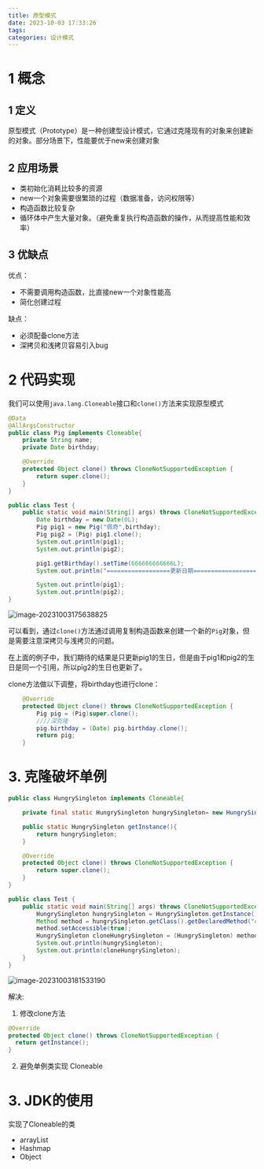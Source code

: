 ```yaml
---
title: 原型模式
date: 2023-10-03 17:33:26
tags:
categories: 设计模式
---
```


# 1 概念

## 1 定义

原型模式（Prototype）是一种创建型设计模式，它通过克隆现有的对象来创建新的对象。部分场景下，性能要优于new来创建对象

## 2 应用场景

- 类初始化消耗比较多的资源
- new一个对象需要很繁琐的过程（数据准备，访问权限等）
- 构造函数比较复杂
- 循环体中产生大量对象。（避免重复执行构造函数的操作，从而提高性能和效率）

## 3 优缺点

优点：

- 不需要调用构造函数，比直接new一个对象性能高
- 简化创建过程

缺点：

- 必须配备clone方法
- 深拷贝和浅拷贝容易引入bug

# 2 代码实现

我们可以使用`java.lang.Cloneable`接口和`clone()`方法来实现原型模式

```java
@Data
@AllArgsConstructor
public class Pig implements Cloneable{
    private String name;
    private Date birthday;

    @Override
    protected Object clone() throws CloneNotSupportedException {
        return super.clone();
    }
}
```

```java
public class Test {
    public static void main(String[] args) throws CloneNotSupportedException, NoSuchMethodException, InvocationTargetException, IllegalAccessException {
        Date birthday = new Date(0L);
        Pig pig1 = new Pig("佩奇",birthday);
        Pig pig2 = (Pig) pig1.clone();
        System.out.println(pig1);
        System.out.println(pig2);

        pig1.getBirthday().setTime(666666666666L);
        System.out.println("==================更新日期====================");

        System.out.println(pig1);
        System.out.println(pig2);
}
```

![image-20231003175638825](https://panyuro.oss-cn-beijing.aliyuncs.com/image-20231003175638825.png)

可以看到，通过`clone()`方法通过调用复制构造函数来创建一个新的`Pig`对象，但是需要注意深拷贝与浅拷贝的问题。

在上面的例子中，我们期待的结果是只更新pig1的生日，但是由于pig1和pig2的生日是同一个引用，所以pīg2的生日也更新了。

clone方法做以下调整，将birthday也进行clone：

```java
    @Override
    protected Object clone() throws CloneNotSupportedException {
        Pig pig = (Pig)super.clone();
        ////深克隆
        pig.birthday = (Date) pig.birthday.clone();
        return pig;
    }
```

# 3. 克隆破坏单例

```java
public class HungrySingleton implements Cloneable{

    private final static HungrySingleton hungrySingleton= new HungrySingleton();

    public static HungrySingleton getInstance(){
        return hungrySingleton;
    }

    @Override
    protected Object clone() throws CloneNotSupportedException {
        return super.clone();
    }
}
```

```java
public class Test {
    public static void main(String[] args) throws CloneNotSupportedException, NoSuchMethodException, InvocationTargetException, IllegalAccessException {
        HungrySingleton hungrySingleton = HungrySingleton.getInstance();
        Method method = hungrySingleton.getClass().getDeclaredMethod("clone");
        method.setAccessible(true);
        HungrySingleton cloneHungrySingleton = (HungrySingleton) method.invoke(hungrySingleton);
        System.out.println(hungrySingleton);
        System.out.println(cloneHungrySingleton);
    }
}
```

![image-20231003181533190](https://panyuro.oss-cn-beijing.aliyuncs.com/image-20231003181533190.png)

解决:

1. 修改clone方法

```java
@Override
protected Object clone() throws CloneNotSupportedException {
  return getInstance();
}
```

2. 避免单例类实现 Cloneable

# 3. JDK的使用

实现了Cloneable的类

- arrayList
- Hashmap
- Object
